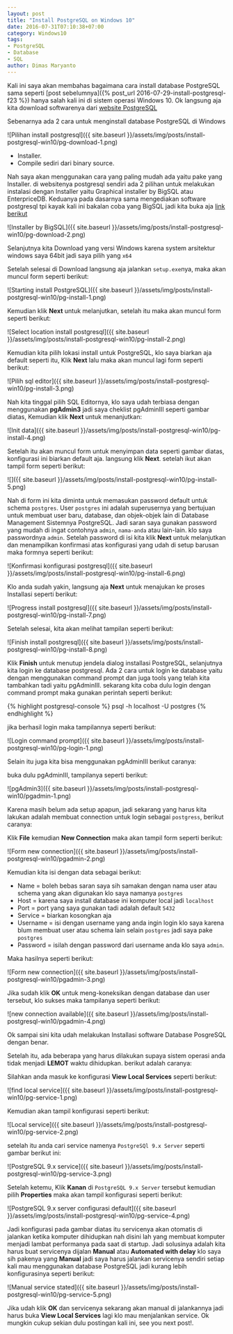 ```yaml
---
layout: post
title: "Install PostgreSQL on Windows 10"
date: 2016-07-31T07:10:38+07:00
category: Windows10
tags: 
- PostgreSQL
- Database
- SQL
author: Dimas Maryanto
---
```


Kali ini saya akan membahas bagaimana cara install database PostgreSQL sama seperti [post sebelumnya]({% post_url 2016-07-29-install-postgresql-f23 %}) hanya salah kali ini di sistem operasi Windows 10. Ok langsung aja kita download softwarenya dari [website PostgreSQL](https://www.postgresql.org/download/windows/)

<!--more-->

Sebenarnya ada 2 cara untuk menginstall database PostgreSQL di Windows

![Pilihan install postgresql]({{ site.baseurl }}/assets/img/posts/install-postgresql-win10/pg-download-1.png)

* Installer.
* Compile sediri dari binary source.

Nah saya akan menggunakan cara yang paling mudah ada yaitu pake yang Installer. di websitenya postgresql sendiri ada 2 pilihan untuk melakukan instalasi dengan Installer yaitu Graphical installer by BigSQL atau EnterpriceDB. Keduanya pada dasarnya sama mengediakan software postgresql tpi kayak kali ini bakalan coba yang BigSQL jadi kita buka aja [link berikut](http://www.bigsql.org/postgresql/installers.jsp)

![Installer by BigSQL]({{ site.baseurl }}/assets/img/posts/install-postgresql-win10/pg-download-2.png)

Selanjutnya kita Download yang versi Windows karena system arsitektur windows saya 64bit jadi saya pilih yang ```x64```


Setelah selesai di Download langsung aja jalankan ```setup.exe```nya, maka akan muncul form seperti berikut:

![Starting install PostgreSQL]({{ site.baseurl }}/assets/img/posts/install-postgresql-win10/pg-install-1.png)

Kemudian klik **Next** untuk melanjutkan, setelah itu maka akan muncul form seperti berikut:

![Select location install postgresql]({{ site.baseurl }}/assets/img/posts/install-postgresql-win10/pg-install-2.png)

Kemudian kita pilih lokasi install untuk PostgreSQL, klo saya biarkan aja default seperti itu, Klik **Next** lalu maka akan muncul lagi form seperti berikut:

![Pilih sql editor]({{ site.baseurl }}/assets/img/posts/install-postgresql-win10/pg-install-3.png)

Nah kita tinggal pilih SQL Editornya, klo saya udah terbiasa dengan menggunakan **pgAdmin3** jadi saya cheklist pgAdminIII seperti gambar diatas, Kemudian klik **Next** untuk menanjutkan:

![Init data]({{ site.baseurl }}/assets/img/posts/install-postgresql-win10/pg-install-4.png)

Setelah itu akan muncul form untuk menyimpan data seperti gambar diatas, konfigurasi ini biarkan default aja. langsung klik **Next**. setelah ikut akan tampil form seperti berikut:

![]({{ site.baseurl }}/assets/img/posts/install-postgresql-win10/pg-install-5.png)

Nah di form ini kita diminta untuk memasukan password default untuk schema ```postgres```. User ```postgres``` ini adalah superusernya yang bertujuan untuk membuat user baru, database, dan objek-objek lain di Database Management Sistemnya PostgreSQL. Jadi saran saya gunakan password yang mudah di ingat contohnya ```admin```, ```nama-anda``` atau lain-lain. klo saya passwordnya ```admin```. Setelah password di isi kita klik **Next** untuk melanjutkan dan menampilkan konfirmasi atas konfigurasi yang udah di setup barusan maka formnya seperti berikut:

![Konfirmasi konfigurasi postgresql]({{ site.baseurl }}/assets/img/posts/install-postgresql-win10/pg-install-6.png)

Klo anda sudah yakin, langsung aja **Next** untuk menajukan ke proses Installasi seperti berikut:

![Progress install postgresql]({{ site.baseurl }}/assets/img/posts/install-postgresql-win10/pg-install-7.png)

Setelah selesai, kita akan melihat tampilan seperti berikut:

![Finish install postgresql]({{ site.baseurl }}/assets/img/posts/install-postgresql-win10/pg-install-8.png)

Klik **Finish** untuk menutup jendela dialog installasi PostgreSQL, selanjutnya kita login ke database postgresql. Ada 2 cara untuk login ke database yaitu dengan menggunakan command prompt dan juga tools yang telah kita tambahkan tadi yaitu pgAdminIII. sekarang kita coba dulu login dengan command prompt maka gunakan perintah seperti berikut:

{% highlight postgresql-console %}
psql -h localhost -U postgres
{% endhighlight %}

jika berhasil login maka tampilannya seperti berikut:

![Login command prompt]({{ site.baseurl }}/assets/img/posts/install-postgresql-win10/pg-login-1.png)

Selain itu juga kita bisa menggunakan pgAdminIII berikut caranya:

buka dulu pgAdminIII, tampilanya seperti berikut:

![pgAdmin3]({{ site.baseurl }}/assets/img/posts/install-postgresql-win10/pgadmin-1.png)

Karena masih belum ada setup apapun, jadi sekarang yang harus kita lakukan adalah membuat connection untuk login sebagai ```postgress```, berikut caranya:

Klik **File** kemudian **New Connection** maka akan tampil form seperti berikut:

![Form new connection]({{ site.baseurl }}/assets/img/posts/install-postgresql-win10/pgadmin-2.png)

Kemudian kita isi dengan data sebagai berikut:

* Name = boleh bebas saran saya sih samakan dengan nama user atau schema yang akan digunakan klo saya namanya ```postgres```
* Host = karena saya install database ini komputer local jadi ```localhost```
* Port = port yang saya gunakan tadi adalah default ```5432```
* Service = biarkan kosongkan aja
* Username = isi dengan username yang anda ingin login klo saya karena blum membuat user atau schema lain selain ```postgres``` jadi saya pake ```postgres```
* Password = isilah dengan password dari username anda klo saya ```admin```.

Maka hasilnya seperti berikut:

![Form new connection]({{ site.baseurl }}/assets/img/posts/install-postgresql-win10/pgadmin-3.png)

Jika sudah klik **OK** untuk meng-koneksikan dengan database dan user tersebut, klo sukses maka tampilanya seperti berikut:

![new connection available]({{ site.baseurl }}/assets/img/posts/install-postgresql-win10/pgadmin-4.png)

Ok sampai sini kita udah melakukan Installasi software Database PosgreSQL dengan benar.

Setelah itu, ada beberapa yang harus dilakukan supaya sistem operasi anda tidak menjadi **LEMOT** waktu dihidupkan. berikut adalah caranya:

Silahkan anda masuk ke konfigurasi **View Local Services** seperti berikut:

![find local service]({{ site.baseurl }}/assets/img/posts/install-postgresql-win10/pg-service-1.png)

Kemudian akan tampil konfigurasi seperti berikut:

![Local service]({{ site.baseurl }}/assets/img/posts/install-postgresql-win10/pg-service-2.png)

setelah itu anda cari service namenya ```PostgreSQl 9.x Server``` seperti gambar berikut ini:

![PostgreSQL 9.x service]({{ site.baseurl }}/assets/img/posts/install-postgresql-win10/pg-service-3.png)

Setelah ketemu, Klik **Kanan** di ```PostgreSQL 9.x Server``` tersebut kemudian pilih **Properties** maka akan tampil konfigurasi seperti berikut:

![PostgreSQL 9.x server configurasi default]({{ site.baseurl }}/assets/img/posts/install-postgresql-win10/pg-service-4.png)

Jadi konfigurasi pada gambar diatas itu servicenya akan otomatis di jalankan ketika komputer dihidupkan nah disini lah yang membuat komputer menjadi lambat performanya pada saat di startup. Jadi solusinya adalah kita harus buat servicenya dijalan **Manual** atau **Automated with delay** klo saya sih pakenya yang **Manual** jadi saya harus jalankan servicenya sendiri setiap kali mau menggunakan database PostgreSQL jadi kurang lebih konfigurasinya seperti berikut:

![Manual service stated]({{ site.baseurl }}/assets/img/posts/install-postgresql-win10/pg-service-5.png)

Jika udah klik **OK** dan servicenya sekarang akan manual di jalankannya jadi harus buka **View Local Services** lagi klo mau menjalankan service. Ok mungkin cukup sekian dulu postingan kali ini, see you next post!.

